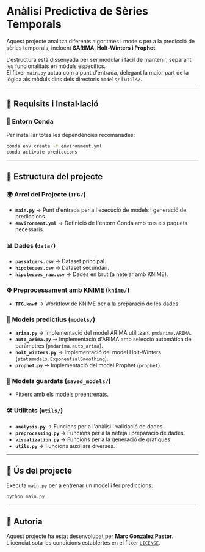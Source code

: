# Anàlisi Predictiva de Sèries Temporals

Aquest projecte analitza diferents algoritmes i models per a la predicció de sèries temporals, incloent **SARIMA, Holt-Winters i Prophet**.

L'estructura està dissenyada per ser modular i fàcil de mantenir, separant les funcionalitats en mòduls específics.  
El fitxer `main.py` actua com a punt d'entrada, delegant la major part de la lògica als mòduls dins dels directoris `models/` i `utils/`.

---

## 🚀 **Requisits i Instal·lació**

### 🔧 **Entorn Conda**
Per instal·lar totes les dependències recomanades:

```bash
conda env create -f environment.yml
conda activate prediccions
```
---

## 📁 **Estructura del projecte**

### 🌍 **Arrel del Projecte (`TFG/`)**
- **`main.py`** → Punt d'entrada per a l'execució de models i generació de prediccions.
- **`environment.yml`** → Definició de l'entorn Conda amb tots els paquets necessaris.

### 📊 **Dades (`data/`)**
- **`passatgers.csv`** → Dataset principal.
- **`hipoteques.csv`** → Dataset secundari.
- **`hipoteques_raw.csv`** → Dades en brut (a netejar amb KNIME).

### ⚙️ **Preprocessament amb KNIME (`knime/`)**
- **`TFG.knwf`** → Workflow de KNIME per a la preparació de les dades.

### 🔬 **Models predictius (`models/`)**
- **`arima.py`** → Implementació del model ARIMA utilitzant `pmdarima.ARIMA`.
- **`auto_arima.py`** → Implementació d'ARIMA amb selecció automàtica de paràmetres (`pmdarima.auto_arima`).
- **`holt_winters.py`** → Implementació del model Holt-Winters (`statsmodels.ExponentialSmoothing`).
- **`prophet.py`** → Implementació del model Prophet (`prophet`).

### 💾 **Models guardats (`saved_models/`)**
- Fitxers amb els models preentrenats.

### 🛠 **Utilitats (`utils/`)**
- **`analysis.py`** → Funcions per a l'anàlisi i validació de dades.
- **`preprocessing.py`** → Funcions per a la neteja i preparació de dades.
- **`visualization.py`** → Funcions per a la generació de gràfiques.
- **`utils.py`** → Funcions auxiliars diverses.

---

## 🏁 **Ús del projecte**
Executa `main.py` per a entrenar un model i fer prediccions:

```bash
python main.py
```

---

## 🔖 **Autoria**
Aquest projecte ha estat desenvolupat per **Marc González Pastor**.  
Llicenciat sota les condicions establertes en el fitxer [`LICENSE`](LICENSE).

